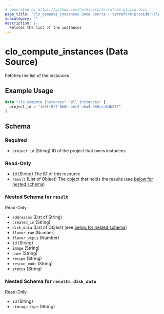 ```yaml
---
# generated by https://github.com/hashicorp/terraform-plugin-docs
page_title: "clo_compute_instances Data Source - terraform-provider-clo"
subcategory: ""
description: |-
  Fetches the list of the instances
---
```


# clo_compute_instances (Data Source)

Fetches the list of the instances

## Example Usage

```terraform
data "clo_compute_instances" "all_instances" {
  project_id = "1e8ff0f7-0b8c-4ec5-a0a4-e30cea0db287"
}
```

<!-- schema generated by tfplugindocs -->
## Schema

### Required

- `project_id` (String) ID of the project that owns instances

### Read-Only

- `id` (String) The ID of this resource.
- `result` (List of Object) The object that holds the results (see [below for nested schema](#nestedatt--result))

<a id="nestedatt--result"></a>
### Nested Schema for `result`

Read-Only:

- `addresses` (List of String)
- `created_in` (String)
- `disk_data` (List of Object) (see [below for nested schema](#nestedobjatt--results--disk_data))
- `flavor_ram` (Number)
- `flavor_vcpus` (Number)
- `id` (String)
- `image` (String)
- `name` (String)
- `recipe` (String)
- `rescue_mode` (String)
- `status` (String)


<a id="nestedobjatt--results--disk_data"></a>
### Nested Schema for `results.disk_data`

Read-Only:

- `id` (String)
- `storage_type` (String)



